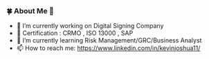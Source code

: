 ### 🍀 About Me 👋

- 🔭 I’m currently working on Digital Signing Company
- :page_with_curl: Certification : CRMO , ISO 13000 , SAP
- 🌱 I’m currently learning Risk Management/GRC/Business Analyst
- 📫 How to reach me: https://www.linkedin.com/in/kevinjoshua11/

<!--
**pinpinz/pinpinz** is a ✨ _special_ ✨ repository because its `README.md` (this file) appears on your GitHub profile.

Here are some ideas to get you started:

- 🔭 I’m currently working on Digital Signing Company
- 🌱 I’m currently learning Risk Management/GRC
- 📫 How to reach me: https://www.linkedin.com/in/kevinjoshua11/
-->
